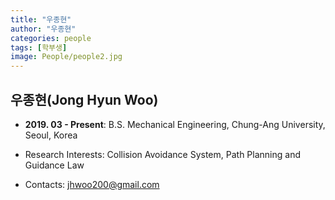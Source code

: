 ```yaml
---
title: "우종현"
author: "우종현"
categories: people
tags: [학부생]
image: People/people2.jpg
---
```


## 우종현(Jong Hyun Woo)

* **2019. 03 - Present**: B.S. Mechanical Engineering, Chung-Ang University, Seoul, Korea

* Research Interests: Collision Avoidance System, Path Planning and Guidance Law

* Contacts:  jhwoo200@gmail.com



